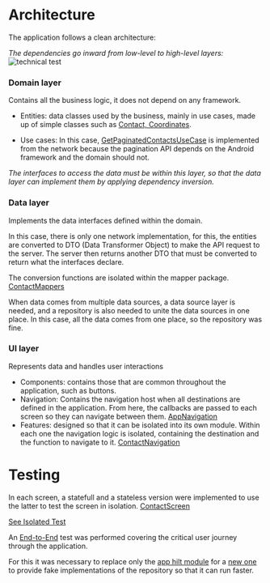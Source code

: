 # Architecture
The application follows a clean architecture:

*The dependencies go inward from low-level to high-level layers:*
![technical test](https://github.com/user-attachments/assets/d16e3713-517b-413d-ab64-a62eb94d267b)


### Domain layer
Contains all the business logic, it does not depend on any framework.

- Entities: data classes used by the business, mainly in use cases, made up of simple classes such as [Contact, Coordinates](https://github.com/enmanuel52/technical-test/tree/dev/app/src/main/java/com/enmanuelbergling/technicaltest/domain/entity).

- Use cases: In this case, [GetPaginatedContactsUseCase](https://github.com/enmanuel52/technical-test/blob/dev/app/src/main/java/com/enmanuelbergling/technicaltest/domain/usecase/GetPaginatedContactsUseCase.kt) is implemented from the network because the pagination API depends on the Android framework and the domain should not.

*The interfaces to access the data must be within this layer, so that the data layer can implement them by applying dependency inversion.*

### Data layer
Implements the data interfaces defined within the domain.

In this case, there is only one network implementation, for this, the entities are converted to DTO (Data Transformer Object) to make the API request to the server. 
The server then returns another DTO that must be converted to return what the interfaces declare.

The conversion functions are isolated within the mapper package. [ContactMappers](https://github.com/enmanuel52/technical-test/blob/dev/app/src/main/java/com/enmanuelbergling/technicaltest/data/network/mappers/ContactMappers.kt)

When data comes from multiple data sources, a data source layer is needed, and a repository is also needed to unite the data sources in one place.
In this case, all the data comes from one place, so the repository was fine.

### UI layer
Represents data and handles user interactions

- Components: contains those that are common throughout the application, such as buttons.
- Navigation: Contains the navigation host when all destinations are defined in the application.
From here, the callbacks are passed to each screen so they can navigate between them. [AppNavigation](https://github.com/enmanuel52/technical-test/blob/dev/app/src/main/java/com/enmanuelbergling/technicaltest/ui/navigation/AppNavigation.kt)
- Features: designed so that it can be isolated into its own module. Within each one the navigation logic is isolated,
containing the destination and the function to navigate to it. [ContactNavigation](https://github.com/enmanuel52/technical-test/blob/dev/app/src/main/java/com/enmanuelbergling/technicaltest/ui/feature/contact/navigation/ContactNavigation.kt)

# Testing
In each screen, a statefull and a stateless version were implemented to use the latter to test the screen in isolation. [ContactScreen](https://github.com/enmanuel52/technical-test/blob/dev/app/src/main/java/com/enmanuelbergling/technicaltest/ui/feature/contact/detail/ContactScreen.kt)

[See Isolated Test](https://github.com/enmanuel52/technical-test/blob/dev/app/src/androidTest/java/com/enmanuelbergling/technicaltest/tests/ContactDetailsTest.kt)

An [End-to-End](https://github.com/enmanuel52/technical-test/blob/dev/app/src/androidTest/java/com/enmanuelbergling/technicaltest/tests/EndToEndTest.kt) test was performed covering the critical user journey through the application.

For this it was necessary to replace only the [app hilt module](https://github.com/enmanuel52/technical-test/blob/dev/app/src/main/java/com/enmanuelbergling/technicaltest/data/network/di/NetworkModule.kt) 
for a [new one](https://github.com/enmanuel52/technical-test/blob/dev/app/src/androidTest/java/com/enmanuelbergling/technicaltest/di/TestNetworkModule.kt) to provide fake implementations of the repository so that it can run faster.
